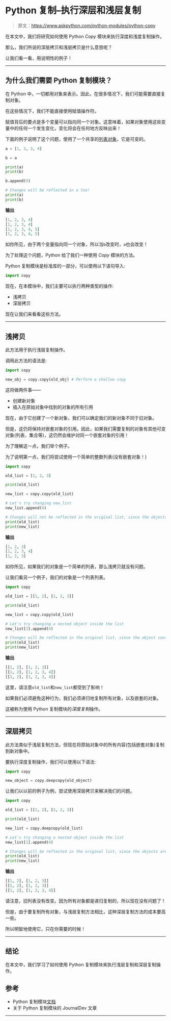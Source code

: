 # Python 复制–执行深层和浅层复制

> 原文：<https://www.askpython.com/python-modules/python-copy>

在本文中，我们将研究如何使用 Python *Copy* 模块来执行深度和浅度复制操作。

那么，我们所说的深层拷贝和浅层拷贝是什么意思呢？

让我们看一看，用说明性的例子！

* * *

## 为什么我们需要 Python 复制模块？

在 Python 中，一切都用对象来表示。因此，在很多情况下，我们可能需要直接复制对象。

在这些情况下，我们不能直接使用赋值操作符。

赋值背后的要点是多个变量可以指向同一个对象。这意味着，如果对象使用这些变量中的任何一个发生变化，变化将会在任何地方反映出来！

下面的例子说明了这个问题，使用了一个共享的[列表对象](https://www.askpython.com/python/list/python-list)，它是可变的。

```py
a = [1, 2, 3, 4]

b = a

print(a)
print(b)

b.append(5)

# Changes will be reflected in a too!
print(a)
print(b)

```

**输出**

```py
[1, 2, 3, 4]
[1, 2, 3, 4]
[1, 2, 3, 4, 5]
[1, 2, 3, 4, 5]

```

如你所见，由于两个变量指向同一个对象，所以当`b`改变时，`a`也会改变！

为了处理这个问题，Python 给了我们一种使用 *Copy* 模块的方法。

Python 复制模块是标准库的一部分，可以使用以下语句导入:

```py
import copy

```

现在，在本模块中，我们主要可以执行两种类型的操作:

*   浅拷贝
*   深层拷贝

现在让我们来看看这些方法。

* * *

## 浅拷贝

此方法用于执行浅层复制操作。

调用此方法的语法是:

```py
import copy

new_obj = copy.copy(old_obj) # Perform a shallow copy

```

这将做两件事——

*   创建新对象
*   插入在原始对象中找到的对象的所有引用

现在，由于它创建了一个新对象，我们可以确定我们的新对象不同于旧对象。

但是，这仍将保持对嵌套对象的引用。因此，如果我们需要复制的对象有其他可变对象(列表、集合等)，这仍然会维护对同一个嵌套对象的引用！

为了理解这一点，我们举个例子。

为了说明第一点，我们将尝试使用一个简单的整数列表(没有嵌套对象！)

```py
import copy

old_list = [1, 2, 3]

print(old_list)

new_list = copy.copy(old_list)

# Let's try changing new_list
new_list.append(4)

# Changes will not be reflected in the original list, since the objects are different
print(old_list)
print(new_list)

```

**输出**

```py
[1, 2, 3]
[1, 2, 3, 4]
[1, 2, 3]

```

如你所见，如果我们的对象是一个简单的列表，那么浅拷贝就没有问题。

让我们看另一个例子，我们的对象是一个列表列表。

```py
import copy

old_list = [[1, 2], [1, 2, 3]]

print(old_list)

new_list = copy.copy(old_list)

# Let's try changing a nested object inside the list
new_list[1].append(4)

# Changes will be reflected in the original list, since the object contains a nested object
print(old_list)
print(new_list)

```

**输出**

```py
[[1, 2], [1, 2, 3]]
[[1, 2], [1, 2, 3, 4]]
[[1, 2], [1, 2, 3, 4]]

```

这里，请注意`old_list`和`new_list`都受到了影响！

如果我们必须避免这种行为，我们必须递归地复制所有对象，以及嵌套的对象。

这被称为使用 Python 复制模块的*深度复制*操作。

* * *

## 深层拷贝

此方法类似于浅层复制方法，但现在将原始对象中的所有内容(包括嵌套对象)复制到新对象中。

要执行深度复制操作，我们可以使用以下语法:

```py
import copy

new_object = copy.deepcopy(old_object)

```

让我们以以前的例子为例，尝试使用深层拷贝来解决我们的问题。

```py
import copy

old_list = [[1, 2], [1, 2, 3]]

print(old_list)

new_list = copy.deepcopy(old_list)

# Let's try changing a nested object inside the list
new_list[1].append(4)

# Changes will be reflected in the original list, since the objects are different
print(old_list)
print(new_list)

```

**输出**

```py
[[1, 2], [1, 2, 3]]
[[1, 2], [1, 2, 3]]
[[1, 2], [1, 2, 3, 4]]

```

请注意，旧列表没有改变。因为所有对象都是递归复制的，所以现在没有问题了！

但是，由于要复制所有对象，与浅层复制方法相比，这种深层复制方法的成本要高一些。

所以明智地使用它，只在你需要的时候！

* * *

## 结论

在本文中，我们学习了如何使用 Python 复制模块来执行浅层复制和深层复制操作。

## 参考

*   Python 复制模块[文档](https://docs.python.org/3.8/library/copy.html)
*   关于 Python 复制模块的 JournalDev 文章

* * *